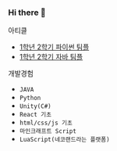 ### Hi there 👋

아티클
- <a href="https://blog.naver.com/bubbletea03/222950989285">1학년 2학기 파이썬 팀플</a>
- <a href="https://blog.naver.com/bubbletea03/222965469584">1학년 2학기 자바 팀플</a>

개발경험
- `JAVA`
- `Python`
- `Unity(C#)`
- `React 기초`
- `html/css/js 기초` 
- `마인크래프트 Script` 
- `LuaScript(네코랜드라는 플랫폼)`
